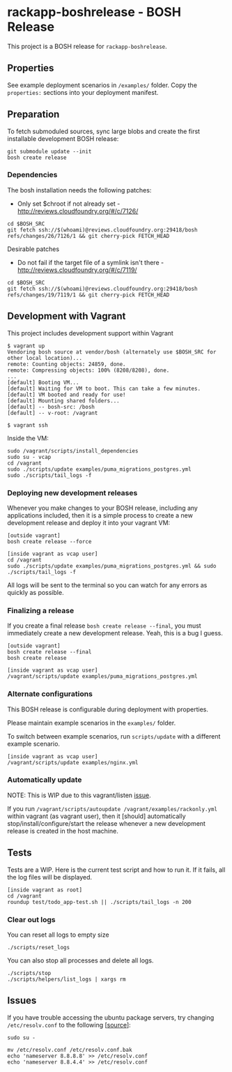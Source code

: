 # rackapp-boshrelease - BOSH Release

This project is a BOSH release for `rackapp-boshrelease`.

## Properties

See example deployment scenarios in `/examples/` folder. Copy the `properties:` sections into your deployment manifest.

## Preparation

To fetch submoduled sources, sync large blobs and create the first installable development BOSH release:

```
git submodule update --init
bosh create release
```

### Dependencies

The bosh installation needs the following patches:

* Only set $chroot if not already set - http://reviews.cloudfoundry.org/#/c/7126/

```
cd $BOSH_SRC
git fetch ssh://$(whoami)@reviews.cloudfoundry.org:29418/bosh refs/changes/26/7126/1 && git cherry-pick FETCH_HEAD
```

Desirable patches

* Do not fail if the target file of a symlink isn't there - http://reviews.cloudfoundry.org/#/c/7119/

```
cd $BOSH_SRC
git fetch ssh://$(whoami)@reviews.cloudfoundry.org:29418/bosh refs/changes/19/7119/1 && git cherry-pick FETCH_HEAD
```

## Development with Vagrant

This project includes development support within Vagrant

```
$ vagrant up
Vendoring bosh source at vendor/bosh (alternately use $BOSH_SRC for other local location)...
remote: Counting objects: 24859, done.
remote: Compressing objects: 100% (8208/8208), done.
...
[default] Booting VM...
[default] Waiting for VM to boot. This can take a few minutes.
[default] VM booted and ready for use!
[default] Mounting shared folders...
[default] -- bosh-src: /bosh
[default] -- v-root: /vagrant

$ vagrant ssh
```

Inside the VM:

```
sudo /vagrant/scripts/install_dependencies
sudo su - vcap
cd /vagrant
sudo ./scripts/update examples/puma_migrations_postgres.yml
sudo ./scripts/tail_logs -f
```

### Deploying new development releases

Whenever you make changes to your BOSH release, including any applications included, then it is a simple process to create a new development release and deploy it into your vagrant VM:

```
[outside vagrant]
bosh create release --force

[inside vagrant as vcap user]
cd /vagrant
sudo ./scripts/update examples/puma_migrations_postgres.yml && sudo ./scripts/tail_logs -f
```

All logs will be sent to the terminal so you can watch for any errors as quickly as possible.

### Finalizing a release

If you create a final release `bosh create release --final`, you must immediately create a new development release. Yeah, this is a bug I guess.

```
[outside vagrant]
bosh create release --final
bosh create release

[inside vagrant as vcap user]
/vagrant/scripts/update examples/puma_migrations_postgres.yml
```


### Alternate configurations

This BOSH release is configurable during deployment with properties. 

Please maintain example scenarios in the `examples/` folder.

To switch between example scenarios, run `scripts/update` with a different example scenario.

```
[inside vagrant as vcap user]
/vagrant/scripts/update examples/nginx.yml
```


### Automatically update

NOTE: This is WIP due to this vagrant/listen [issue](https://github.com/guard/listen/issues/53).

If you run `/vagrant/scripts/autoupdate /vagrant/examples/rackonly.yml` within vagrant (as vagrant user), then it [should] automatically stop/install/configure/start the release whenever a new development release is created in the host machine.

## Tests

Tests are a WIP. Here is the current test script and how to run it. If it fails, all the log files will be displayed.

```
[inside vagrant as root]
cd /vagrant
roundup test/todo_app-test.sh || ./scripts/tail_logs -n 200
```

### Clear out logs

You can reset all logs to empty size

```
./scripts/reset_logs
```

You can also stop all processes and delete all logs.

```
./scripts/stop 
./scripts/helpers/list_logs | xargs rm
```

## Issues

If you have trouble accessing the ubuntu package servers, try changing `/etc/resolv.conf` to the following [[source](http://suranyami.com/fixing-temporary-failure-resolving-usarchiveu "Fixing &quot; Temporary failure resolving 'us.archive.ubuntu.com'&quot; in Ubuntu, Vagrant - Suranyami")]:

```
sudo su -

mv /etc/resolv.conf /etc/resolv.conf.bak
echo 'nameserver 8.8.8.8' >> /etc/resolv.conf
echo 'nameserver 8.8.4.4' >> /etc/resolv.conf
```